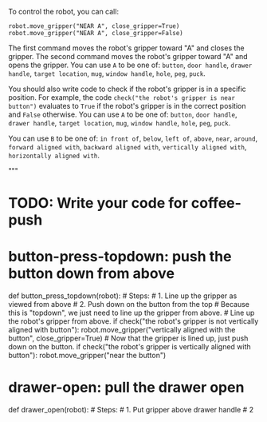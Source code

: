 

To control the robot, you can call:
```
robot.move_gripper("NEAR A", close_gripper=True)
robot.move_gripper("NEAR A", close_gripper=False)
```
The first command moves the robot's gripper toward "A" and closes the gripper. The second command moves the robot's gripper toward "A" and opens the gripper. You can use `A` to be one of:
`button`,
`door handle`,
`drawer handle`,
`target location`,
`mug`,
`window handle`,
`hole`,
`peg`,
`puck`.

You should also write code to check if the robot's gripper is in a specific position. For example, the code `check("the robot's gripper is near button")` evaluates to `True` if the robot's gripper is in the correct position and `False` otherwise.
You can use `A` to be one of:
`button`,
`door handle`,
`drawer handle`,
`target location`,
`mug`,
`window handle`,
`hole`,
`peg`,
`puck`.

You can use `B` to be one of:
`in front of`,
`below`,
`left of`,
`above`,
`near`,
`around`,
`forward aligned with`,
`backward aligned with`,
`vertically aligned with`,
`horizontally aligned with`.

"""
# TODO: Write your code for coffee-push

# button-press-topdown: push the button down from above
def button_press_topdown(robot):
    # Steps:
    #  1. Line up the gripper as viewed from above
    #  2. Push down on the button from the top
    # Because this is "topdown", we just need to line up the gripper from above.
    # Line up the robot's gripper from above.
    if check("the robot's gripper is not vertically aligned with button"):
        robot.move_gripper("vertically aligned with the button", close_gripper=True)
    # Now that the gripper is lined up, just push down on the button.
    if check("the robot's gripper is vertically aligned with button"):
        robot.move_gripper("near the button")

# drawer-open: pull the drawer open
def drawer_open(robot):
    # Steps:
    #  1. Put gripper above drawer handle
    #  2